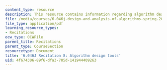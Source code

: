 ```yaml
---
content_type: resource
description: This resource contains information regarding algorithm design tools.
file: /media/courses/6-046j-design-and-analysis-of-algorithms-spring-2012/4f67430689f6dfa3705d141944409263_MIT6.046J_S12_rec08.pdf
file_type: application/pdf
learning_resource_types:
- Recitations
ocw_type: OCWFile
parent_title: Recitations
parent_type: CourseSection
resourcetype: Document
title: '6.046J Recitation 8: Algorithm design tools'
uid: 4f674306-89f6-dfa3-705d-141944409263
---
```

